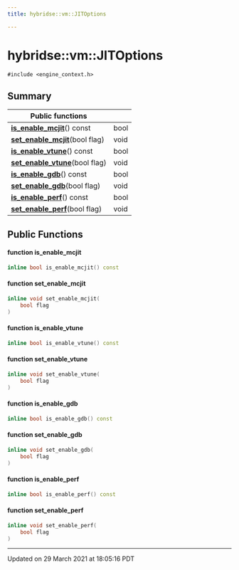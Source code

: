 ```yaml
---
title: hybridse::vm::JITOptions

---
```

# hybridse::vm::JITOptions



`#include <engine_context.h>`

## Summary


|  Public functions|            |
| -------------- | -------------- |
|**[is_enable_mcjit](/hybridse/usage/api/c++/Classes/classhybridse_1_1vm_1_1_j_i_t_options.md#function-is_enable_mcjit)**() const| bool  |
|**[set_enable_mcjit](/hybridse/usage/api/c++/Classes/classhybridse_1_1vm_1_1_j_i_t_options.md#function-set_enable_mcjit)**(bool flag)| void  |
|**[is_enable_vtune](/hybridse/usage/api/c++/Classes/classhybridse_1_1vm_1_1_j_i_t_options.md#function-is_enable_vtune)**() const| bool  |
|**[set_enable_vtune](/hybridse/usage/api/c++/Classes/classhybridse_1_1vm_1_1_j_i_t_options.md#function-set_enable_vtune)**(bool flag)| void  |
|**[is_enable_gdb](/hybridse/usage/api/c++/Classes/classhybridse_1_1vm_1_1_j_i_t_options.md#function-is_enable_gdb)**() const| bool  |
|**[set_enable_gdb](/hybridse/usage/api/c++/Classes/classhybridse_1_1vm_1_1_j_i_t_options.md#function-set_enable_gdb)**(bool flag)| void  |
|**[is_enable_perf](/hybridse/usage/api/c++/Classes/classhybridse_1_1vm_1_1_j_i_t_options.md#function-is_enable_perf)**() const| bool  |
|**[set_enable_perf](/hybridse/usage/api/c++/Classes/classhybridse_1_1vm_1_1_j_i_t_options.md#function-set_enable_perf)**(bool flag)| void  |

## Public Functions

#### function is_enable_mcjit

```cpp
inline bool is_enable_mcjit() const
```


#### function set_enable_mcjit

```cpp
inline void set_enable_mcjit(
    bool flag
)
```


#### function is_enable_vtune

```cpp
inline bool is_enable_vtune() const
```


#### function set_enable_vtune

```cpp
inline void set_enable_vtune(
    bool flag
)
```


#### function is_enable_gdb

```cpp
inline bool is_enable_gdb() const
```


#### function set_enable_gdb

```cpp
inline void set_enable_gdb(
    bool flag
)
```


#### function is_enable_perf

```cpp
inline bool is_enable_perf() const
```


#### function set_enable_perf

```cpp
inline void set_enable_perf(
    bool flag
)
```


-------------------------------

Updated on 29 March 2021 at 18:05:16 PDT